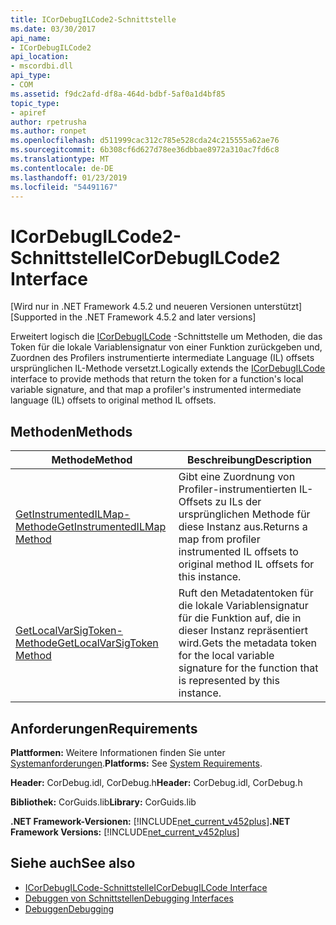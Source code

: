 ```yaml
---
title: ICorDebugILCode2-Schnittstelle
ms.date: 03/30/2017
api_name:
- ICorDebugILCode2
api_location:
- mscordbi.dll
api_type:
- COM
ms.assetid: f9dc2afd-df8a-464d-bdbf-5af0a1d4bf85
topic_type:
- apiref
author: rpetrusha
ms.author: ronpet
ms.openlocfilehash: d511999cac312c785e528cda24c215555a62ae76
ms.sourcegitcommit: 6b308cf6d627d78ee36dbbae8972a310ac7fd6c8
ms.translationtype: MT
ms.contentlocale: de-DE
ms.lasthandoff: 01/23/2019
ms.locfileid: "54491167"
---
```

# <a name="icordebugilcode2-interface"></a><span data-ttu-id="e7b00-102">ICorDebugILCode2-Schnittstelle</span><span class="sxs-lookup"><span data-stu-id="e7b00-102">ICorDebugILCode2 Interface</span></span>
<span data-ttu-id="e7b00-103">[Wird nur in .NET Framework 4.5.2 und neueren Versionen unterstützt]</span><span class="sxs-lookup"><span data-stu-id="e7b00-103">[Supported in the .NET Framework 4.5.2 and later versions]</span></span>  
  
 <span data-ttu-id="e7b00-104">Erweitert logisch die [ICorDebugILCode](../../../../docs/framework/unmanaged-api/debugging/icordebugilcode-interface.md) -Schnittstelle um Methoden, die das Token für die lokale Variablensignatur von einer Funktion zurückgeben und, Zuordnen des Profilers instrumentierte intermediate Language (IL) offsets ursprünglichen IL-Methode versetzt.</span><span class="sxs-lookup"><span data-stu-id="e7b00-104">Logically extends the [ICorDebugILCode](../../../../docs/framework/unmanaged-api/debugging/icordebugilcode-interface.md) interface to provide methods that return the token for a function's local variable signature, and that map a profiler's instrumented intermediate language (IL) offsets to original method IL offsets.</span></span>  
  
## <a name="methods"></a><span data-ttu-id="e7b00-105">Methoden</span><span class="sxs-lookup"><span data-stu-id="e7b00-105">Methods</span></span>  
  
|<span data-ttu-id="e7b00-106">Methode</span><span class="sxs-lookup"><span data-stu-id="e7b00-106">Method</span></span>|<span data-ttu-id="e7b00-107">Beschreibung</span><span class="sxs-lookup"><span data-stu-id="e7b00-107">Description</span></span>|  
|------------|-----------------|  
|[<span data-ttu-id="e7b00-108">GetInstrumentedILMap-Methode</span><span class="sxs-lookup"><span data-stu-id="e7b00-108">GetInstrumentedILMap Method</span></span>](../../../../docs/framework/unmanaged-api/debugging/icordebugilcode2-getinstrumentedilmap-method.md)|<span data-ttu-id="e7b00-109">Gibt eine Zuordnung von Profiler-instrumentierten IL-Offsets zu ILs der ursprünglichen Methode für diese Instanz aus.</span><span class="sxs-lookup"><span data-stu-id="e7b00-109">Returns a map from profiler instrumented IL offsets to original method IL offsets for this instance.</span></span>|  
|[<span data-ttu-id="e7b00-110">GetLocalVarSigToken-Methode</span><span class="sxs-lookup"><span data-stu-id="e7b00-110">GetLocalVarSigToken Method</span></span>](../../../../docs/framework/unmanaged-api/debugging/icordebugilcode2-getlocalvarsigtoken-method.md)|<span data-ttu-id="e7b00-111">Ruft den Metadatentoken für die lokale Variablensignatur für die Funktion auf, die in dieser Instanz repräsentiert wird.</span><span class="sxs-lookup"><span data-stu-id="e7b00-111">Gets the metadata token for the local variable signature for the function that is represented by this instance.</span></span>|  
  
## <a name="requirements"></a><span data-ttu-id="e7b00-112">Anforderungen</span><span class="sxs-lookup"><span data-stu-id="e7b00-112">Requirements</span></span>  
 <span data-ttu-id="e7b00-113">**Plattformen:** Weitere Informationen finden Sie unter [Systemanforderungen](../../../../docs/framework/get-started/system-requirements.md).</span><span class="sxs-lookup"><span data-stu-id="e7b00-113">**Platforms:** See [System Requirements](../../../../docs/framework/get-started/system-requirements.md).</span></span>  
  
 <span data-ttu-id="e7b00-114">**Header:** CorDebug.idl, CorDebug.h</span><span class="sxs-lookup"><span data-stu-id="e7b00-114">**Header:** CorDebug.idl, CorDebug.h</span></span>  
  
 <span data-ttu-id="e7b00-115">**Bibliothek:** CorGuids.lib</span><span class="sxs-lookup"><span data-stu-id="e7b00-115">**Library:** CorGuids.lib</span></span>  
  
 <span data-ttu-id="e7b00-116">**.NET Framework-Versionen:** [!INCLUDE[net_current_v452plus](../../../../includes/net-current-v452plus-md.md)]</span><span class="sxs-lookup"><span data-stu-id="e7b00-116">**.NET Framework Versions:** [!INCLUDE[net_current_v452plus](../../../../includes/net-current-v452plus-md.md)]</span></span>  
  
## <a name="see-also"></a><span data-ttu-id="e7b00-117">Siehe auch</span><span class="sxs-lookup"><span data-stu-id="e7b00-117">See also</span></span>
- [<span data-ttu-id="e7b00-118">ICorDebugILCode-Schnittstelle</span><span class="sxs-lookup"><span data-stu-id="e7b00-118">ICorDebugILCode Interface</span></span>](../../../../docs/framework/unmanaged-api/debugging/icordebugilcode-interface.md)
- [<span data-ttu-id="e7b00-119">Debuggen von Schnittstellen</span><span class="sxs-lookup"><span data-stu-id="e7b00-119">Debugging Interfaces</span></span>](../../../../docs/framework/unmanaged-api/debugging/debugging-interfaces.md)
- [<span data-ttu-id="e7b00-120">Debuggen</span><span class="sxs-lookup"><span data-stu-id="e7b00-120">Debugging</span></span>](../../../../docs/framework/unmanaged-api/debugging/index.md)
